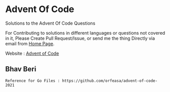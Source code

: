 # Advent Of Code
Solutions to the Advent Of Code Questions

For Contributing to solutions in different languages or questions not covered in it,
Please Create Pull Request/Issue, or send me the thing Directly via email from [Home Page](https://github.com/bhavberi).

Website : [Advent of Code](https://adventofcode.com)

## Bhav Beri

```
Reference for Go Files : https://github.com/orfeasa/advent-of-code-2021
```
